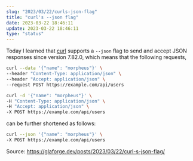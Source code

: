 ```yaml
---
slug: "2023/03/22/curls-json-flag"
title: "curl's --json flag"
date: 2023-03-22 18:46:11
update: 2023-03-22 18:46:11
type: "status"
---
```


Today I learned that [curl](https://github.com/curl/curl) supports a `--json` flag to send and accept JSON responses since version 7.82.0, which means that the following requests,

```sh prompt{1,6}
curl --data '{"name": "morpheus"}' \
--header "Content-Type: application/json" \
--header "Accept: application/json" \
--request POST https://example.com/api/users

curl -d '{"name": "morpheus"}' \
-H "Content-Type: application/json" \
-H "Accept: application/json" \
-X POST https://example.com/api/users
```

can be further shortened as follows:

```sh prompt{1}
curl --json '{"name": "morpheus"}' \
-X POST https://example.com/api/users
```

Source: https://glaforge.dev/posts/2023/03/22/curl-s-json-flag/
